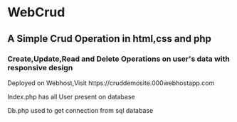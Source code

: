 # WebCrud
<h2>A Simple Crud Operation in html,css and php </h2>
<h3>Create,Update,Read and Delete Operations on user's data with responsive design</h3> 
<p>Deployed on Webhost,Visit https://cruddemosite.000webhostapp.com 
<p>Index.php has all User present on database</p>
<p>Db.php used to get connection from sql database</p>
